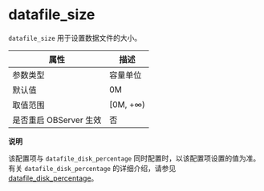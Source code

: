 datafile_size 
==================================

`datafile_size` 用于设置数据文件的大小。


|      **属性**      |  **描述**   |
|------------------|-----------|
| 参数类型             | 容量单位      |
| 默认值              | 0M        |
| 取值范围             | \[0M, +∞) |
| 是否重启 OBServer 生效 | 否         |


**说明**



该配置项与 `datafile_disk_percentage` 同时配置时，以该配置项设置的值为准。有关 `datafile_disk_percentage` 的详细介绍，请参见 [datafile_disk_percentage](33.datafile_disk_percentage.md)。
